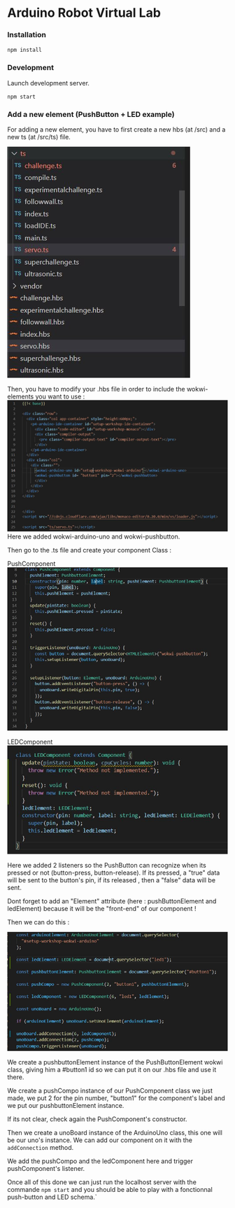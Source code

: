 # Arduino Robot Virtual Lab


### Installation

  

	npm install

  

### Development

  

Launch development server.

  

	npm start

  

### Add a new element (PushButton + LED example)

For adding a new element, you have to first create a new hbs (at /src) and a new ts (at /src/ts) file.


![](https://github.com/zimomar/Arduino-javascript-simulator/blob/main/src/imgs/servo_ts_hbs.JPG?raw=true)

Then, you have to modify your .hbs file in order to include the wokwi-elements you want to use :
![](https://github.com/zimomar/Arduino-javascript-simulator/blob/main/src/imgs/servo_hbs.JPG?raw=true)
Here we added wokwi-arduino-uno and wokwi-pushbutton.

Then go to the .ts file and create your component Class : 

PushComponent
![](https://github.com/zimomar/Arduino-javascript-simulator/blob/main/src/imgs/pushButtonComponent.JPG?raw=true)

LEDComponent
![](https://github.com/zimomar/Arduino-javascript-simulator/blob/main/src/imgs/ledComponent.JPG?raw=true)

Here we added 2 listeners so the PushButton can recognize when its pressed or not (button-press, button-release). If its pressed, a "true" data will be sent to the button's pin, if its released , then a "false" data will be sent.

Dont forget to add an "Element" attribute (here : pushButtonElement and ledElement) because it will be the "front-end" of our component !

Then we can do this :

![](https://github.com/zimomar/Arduino-javascript-simulator/blob/main/src/imgs/bindings.JPG?raw=true)

We create a pushbuttonElement instance of the PushButtonElement wokwi class, giving him a #button1 id so we can put it on our .hbs file and use it there.

We create a pushCompo instance of our PushComponent class we just made, we put 2 for the pin number, "button1" for the component's label and we put our pushbuttonElement instance.

If its not clear, check again the PushComponent's constructor.

Then we create a unoBoard instance of the ArduinoUno class, this one will be our uno's instance. We can add our component on it with the `addConnection` method.

We add the pushCompo and the ledComponent here and trigger pushComponent's listener.

Once all of this done we can just run the localhost server with the commande `npm start` and you should be able to play with a fonctionnal push-button and LED schema.`